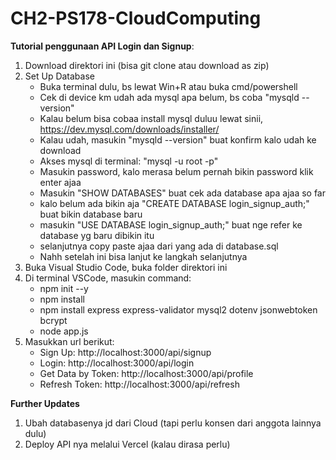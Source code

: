 # CH2-PS178-CloudComputing

**Tutorial penggunaan API Login dan Signup**:
1. Download direktori ini (bisa git clone atau download as zip)
2. Set Up Database
   * Buka terminal dulu, bs lewat Win+R atau buka cmd/powershell
   * Cek di device km udah ada mysql apa belum, bs coba "mysqld --version"
   * Kalau belum bisa cobaa install mysql duluu lewat sinii, https://dev.mysql.com/downloads/installer/
   * Kalau udah, masukin "mysqld --version" buat konfirm kalo udah ke download
   * Akses mysql di terminal: "mysql -u root -p"
   * Masukin password, kalo merasa belum pernah bikin password klik enter ajaa
   * Masukin "SHOW DATABASES" buat cek ada database apa ajaa so far
   * kalo belum ada bikin aja "CREATE DATABASE login_signup_auth;" buat bikin database baru
   * masukin "USE DATABASE login_signup_auth;" buat nge refer ke database yg baru dibikin itu
   * selanjutnya copy paste ajaa dari yang ada di database.sql
   * Nahh setelah ini bisa lanjut ke langkah selanjutnya
3. Buka Visual Studio Code, buka folder direktori ini
4. Di terminal VSCode, masukin command:
   * npm init --y
   * npm install
   * npm install express express-validator mysql2 dotenv jsonwebtoken bcrypt
   * node app.js 
5. Masukkan url berikut:
   * Sign Up: http://localhost:3000/api/signup
   * Login: http://localhost:3000/api/login
   * Get Data by Token: http://localhost:3000/api/profile
   * Refresh Token: http://localhost:3000/api/refresh

**Further Updates**
1. Ubah databasenya jd dari Cloud (tapi perlu konsen dari anggota lainnya dulu)
2. Deploy API nya melalui Vercel (kalau dirasa perlu)
